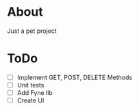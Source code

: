 # About

Just a pet project

# ToDo
- [ ] Implement GET, POST, DELETE Methods
- [ ] Unit tests
- [ ] Add Fyne lib
- [ ] Create UI